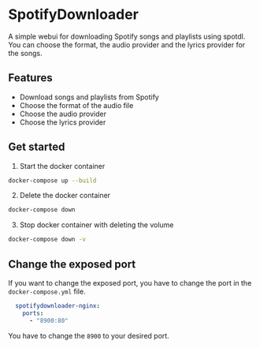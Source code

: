 # SpotifyDownloader
A simple webui for downloading Spotify songs and playlists using spotdl. 
You can choose the format, the audio provider and the lyrics provider for the songs.

## Features
- Download songs and playlists from Spotify
- Choose the format of the audio file
- Choose the audio provider
- Choose the lyrics provider

## Get started
1. Start the docker container
```bash
docker-compose up --build
```
2. Delete the docker container
```bash
docker-compose down
```

3. Stop docker container with deleting the volume
```bash
docker-compose down -v
```

## Change the exposed port
If you want to change the exposed port, you have to change the port in the `docker-compose.yml` file. 
```yaml
  spotifydownloader-nginx:
    ports:
      - "8900:80"
```
You have to change the `8900` to your desired port.